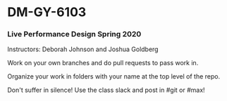 # DM-GY-6103
### Live Performance Design Spring 2020

Instructors: Deborah Johnson and Joshua Goldberg

Work on your own branches and do pull requests to pass work in.

Organize your work in folders with your name at the top level of the repo.

Don't suffer in silence! Use the class slack and post in #git or #max!
